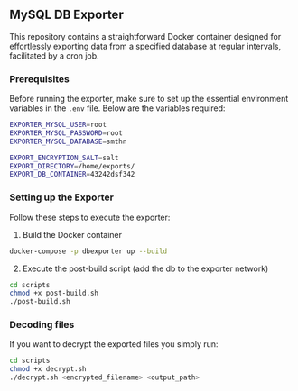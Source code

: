 ## MySQL DB Exporter

This repository contains a straightforward Docker container designed for effortlessly exporting data from a specified database at regular intervals, facilitated by a cron job.

### Prerequisites

Before running the exporter, make sure to set up the essential environment variables in the `.env` file. Below are the variables required:

```bash
EXPORTER_MYSQL_USER=root
EXPORTER_MYSQL_PASSWORD=root
EXPORTER_MYSQL_DATABASE=smthn

EXPORT_ENCRYPTION_SALT=salt
EXPORT_DIRECTORY=/home/exports/
EXPORT_DB_CONTAINER=43242dsf342
```

### Setting up the Exporter

Follow these steps to execute the exporter:

1. Build the Docker container
```bash
docker-compose -p dbexporter up --build
```

2. Execute the post-build script (add the db to the exporter network)
```bash
cd scripts
chmod +x post-build.sh
./post-build.sh
```

### Decoding files

If you want to decrypt the exported files you simply run:

```bash
cd scripts
chmod +x decrypt.sh
./decrypt.sh <encrypted_filename> <output_path>
```